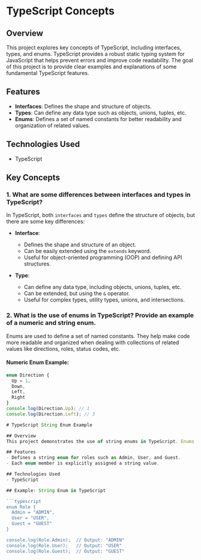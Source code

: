 # TypeScript Concepts

## Overview
This project explores key concepts of TypeScript, including interfaces, types, and enums. TypeScript provides a robust static typing system for JavaScript that helps prevent errors and improve code readability. The goal of this project is to provide clear examples and explanations of some fundamental TypeScript features.

## Features
- **Interfaces**: Defines the shape and structure of objects.
- **Types**: Can define any data type such as objects, unions, tuples, etc.
- **Enums**: Defines a set of named constants for better readability and organization of related values.

## Technologies Used
- TypeScript

## Key Concepts

### 1. What are some differences between interfaces and types in TypeScript?
In TypeScript, both `interfaces` and `types` define the structure of objects, but there are some key differences:

- **Interface**:
  - Defines the shape and structure of an object.
  - Can be easily extended using the `extends` keyword.
  - Useful for object-oriented programming (OOP) and defining API structures.

- **Type**:
  - Can define any data type, including objects, unions, tuples, etc.
  - Can be extended, but using the `&` operator.
  - Useful for complex types, utility types, unions, and intersections.

### 2. What is the use of enums in TypeScript? Provide an example of a numeric and string enum.
Enums are used to define a set of named constants. They help make code more readable and organized when dealing with collections of related values like directions, roles, status codes, etc.

#### Numeric Enum Example:
```typescript
enum Direction {
  Up = 1,
  Down,
  Left,
  Right
}
console.log(Direction.Up); // 1
console.log(Direction.Left); // 3

# TypeScript String Enum Example

## Overview
This project demonstrates the use of string enums in TypeScript. Enums are a way of giving more friendly names to sets of numeric or string values. A string enum in TypeScript allows us to associate a set of named constants with string values, which enhances code readability and organization.

## Features
- Defines a string enum for roles such as Admin, User, and Guest.
- Each enum member is explicitly assigned a string value.

## Technologies Used
- TypeScript

## Example: String Enum in TypeScript

```typescript
enum Role {
  Admin = "ADMIN",
  User = "USER",
  Guest = "GUEST"
}

console.log(Role.Admin);  // Output: "ADMIN"
console.log(Role.User);   // Output: "USER"
console.log(Role.Guest);  // Output: "GUEST"


